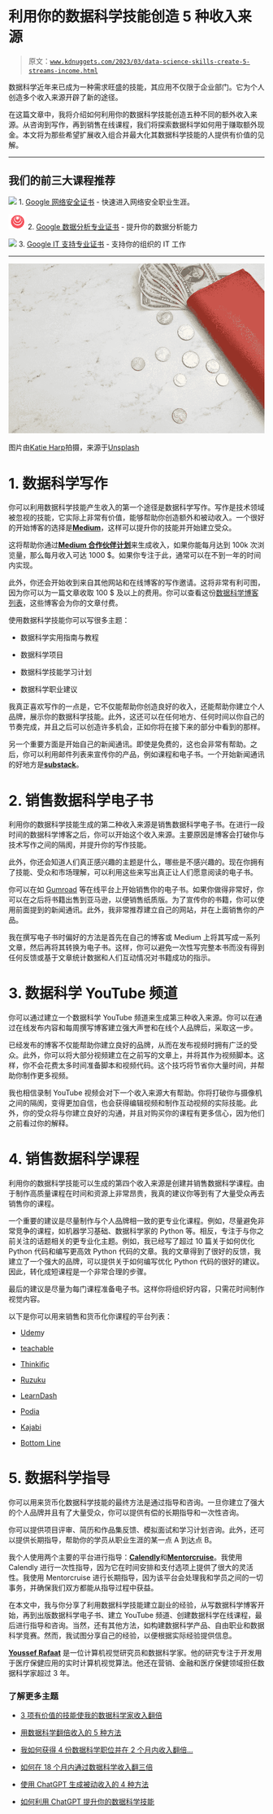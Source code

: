 # 利用你的数据科学技能创造 5 种收入来源

> 原文：[`www.kdnuggets.com/2023/03/data-science-skills-create-5-streams-income.html`](https://www.kdnuggets.com/2023/03/data-science-skills-create-5-streams-income.html)

数据科学近年来已成为一种需求旺盛的技能，其应用不仅限于企业部门。它为个人创造多个收入来源开辟了新的途径。

在这篇文章中，我将介绍如何利用你的数据科学技能创造五种不同的额外收入来源。从咨询到写作，再到销售在线课程，我们将探索数据科学如何用于赚取额外现金。本文将为那些希望扩展收入组合并最大化其数据科学技能的人提供有价值的见解。

* * *

## 我们的前三大课程推荐

![](img/0244c01ba9267c002ef39d4907e0b8fb.png) 1\. [Google 网络安全证书](https://www.kdnuggets.com/google-cybersecurity) - 快速进入网络安全职业生涯。

![](img/e225c49c3c91745821c8c0368bf04711.png) 2\. [Google 数据分析专业证书](https://www.kdnuggets.com/google-data-analytics) - 提升你的数据分析能力

![](img/0244c01ba9267c002ef39d4907e0b8fb.png) 3\. [Google IT 支持专业证书](https://www.kdnuggets.com/google-itsupport) - 支持你的组织的 IT 工作

* * *

![利用你的数据科学技能创造 5 种收入来源](img/9a2ac31d89903de31e6229adf5cb8bb0.png)

图片由[Katie Harp](https://unsplash.com/pt-br/@kharp?utm_source=medium&utm_medium=referral)拍摄，来源于[Unsplash](https://unsplash.com?utm_source=medium&utm_medium=referral)

# 1\. 数据科学写作

你可以利用数据科学技能产生收入的第一个途径是数据科学写作。写作是技术领域被忽视的技能，它实际上非常有价值，能够帮助你创造额外和被动收入。一个很好的开始博客的选择是[**Medium**](https://medium.com/)，这样可以提升你的技能并开始建立受众。

这将帮助你通过[**Medium 合作伙伴计划**](https://help.medium.com/hc/en-us/articles/115011694187-Getting-started-with-the-Partner-Program)来生成收入，如果你能每月达到 100k 次浏览量，那么每月收入可达 1000 $。如果你专注于此，通常可以在不到一年的时间内实现。

此外，你还会开始收到来自其他网站和在线博客的写作邀请。这将非常有利可图，因为你可以为一篇文章收取 100 $ 及以上的费用。你可以查看这份[数据科学博客列表](https://medium.com/geekculture/8-websites-will-pay-50-to-1000-for-your-data-science-blog-f094d0616555?sk=df49715e8b772c1f4c3e24755499097e)，这些博客会为你的文章付费。

使用数据科学技能你可以写很多主题：

+   数据科学实用指南与教程

+   数据科学项目

+   数据科学技能学习计划

+   数据科学职业建议

我真正喜欢写作的一点是，它不仅能帮助你创造良好的收入，还能帮助你建立个人品牌，展示你的数据科学技能。此外，这还可以在任何地方、任何时间以你自己的节奏完成，并且之后可以创造许多机会，正如你将在接下来的部分中看到的那样。

另一个重要方面是开始自己的新闻通讯。即使是免费的，这也会非常有帮助。之后，你可以利用邮件列表来宣传你的产品，例如课程和电子书。一个开始新闻通讯的好地方是[**substack**](https://substack.com/inbox)。

# 2\. 销售数据科学电子书

利用你的数据科学技能生成的第二种收入来源是销售数据科学电子书。在进行一段时间的数据科学博客之后，你可以开始这个收入来源。主要原因是博客会打破你与技术写作之间的隔阂，并提升你的写作技能。

此外，你还会知道人们真正感兴趣的主题是什么，哪些是不感兴趣的。现在你拥有了技能、受众和市场理解，可以利用这些来写出真正让人们愿意阅读的电子书。

你可以在如 [Gumroad](https://gumroad.com/) 等在线平台上开始销售你的电子书。如果你做得非常好，你可以在之后将书籍出售到亚马逊，以便销售纸质版。为了宣传你的书籍，你可以使用前面提到的新闻通讯。此外，我非常推荐建立自己的网站，并在上面销售你的产品。

我在撰写电子书时偏好的方法是首先在自己的博客或 Medium 上将其写成一系列文章，然后再将其转换为电子书。这样，你可以避免一次性写完整本书而没有得到任何反馈或基于文章统计数据和人们互动情况对书籍成功的指示。

# 3\. 数据科学 YouTube 频道

你可以通过建立一个数据科学 YouTube 频道来生成第三种收入来源。你可以在通过在线发布内容和每周撰写博客建立强大声誉和在线个人品牌后，采取这一步。

已经发布的博客不仅能帮助你建立良好的品牌，从而在发布视频时拥有广泛的受众。此外，你可以将大部分视频建立在之前写的文章上，并将其作为视频脚本。这样，你不会花费太多时间准备脚本和视频代码。这个技巧将节省你大量时间，并帮助你制作更多视频。

我也相信录制 YouTube 视频会对下一个收入来源大有帮助。你将打破你与摄像机之间的隔阂，变得更加自信，也会获得编辑视频和制作互动视频的实际技能。此外，你的受众将与你建立良好的沟通，并且对购买你的课程有更多信心，因为他们之前看过你的解释。

# 4\. 销售数据科学课程

利用你的数据科学技能可以生成的第四个收入来源是创建并销售数据科学课程。由于制作高质量课程在时间和资源上非常昂贵，我真的建议你等到有了大量受众再去销售你的课程。

一个重要的建议是尽量制作与个人品牌相一致的更专业化课程。例如，尽量避免非常竞争的课程，如机器学习基础、数据科学家的 Python 等。相反，专注于与你之前关注的话题相关的更专业化主题。例如，我已经写了超过 10 篇关于如何优化 Python 代码和编写更高效 Python 代码的文章。我的文章得到了很好的反馈，我建立了一个强大的品牌，可以提供关于如何编写优化 Python 代码的很好的建议。因此，转化成短课程是一个非常合理的步骤。

最后的建议是尽量为每门课程准备电子书。这样你将组织好内容，只需花时间制作视觉内容。

以下是你可以用来销售和货币化你课程的平台列表：

+   [Udem](https://www.udemy.com/)y

+   [teachable](https://teachable.com/)

+   [Thinkific](https://www.thinkific.com/)

+   [Ruzuku](https://www.ruzuku.com/)

+   [LearnDash](https://www.learndash.com/)

+   [Podia](https://www.podia.com/)

+   [Kajabi](https://kajabi.com/)

+   [Bottom Line](https://www.bottomline.org/)

# 5\. 数据科学指导

你可以用来货币化数据科学技能的最终方法是通过指导和咨询。一旦你建立了强大的个人品牌并且有了大量受众，你可以提供有偿的长期指导和一次性咨询。

你可以提供项目评审、简历和作品集反馈、模拟面试和学习计划咨询。此外，还可以提供长期指导，帮助你的学员从职业生涯的某一点 A 到达点 B。

我个人使用两个主要的平台进行指导：[**Calendly**](https://calendly.com/)和[**Mentorcruise**](https://mentorcruise.com/)。我使用 Calendly 进行一次性指导，因为它在时间安排和支付选项上提供了很大的灵活性。我使用 Mentorcruise 进行长期指导，因为该平台会处理我和学员之间的一切事务，并确保我们双方都能从指导过程中获益。

在本文中，我与你分享了利用数据科学技能建立副业的经验，从写数据科学博客开始，再到出版数据科学电子书、建立 YouTube 频道、创建数据科学在线课程，最后进行指导和咨询。当然，还有其他方法，如构建数据科学产品、自由职业和数据科学竞赛。然而，我试图分享自己的经验，以便根据实际经验提供信息。

**[Youssef Rafaat](https://www.linkedin.com/in/youssef-hosni-b2960b135)** 是一位计算机视觉研究员和数据科学家。他的研究专注于开发用于医疗保健应用的实时计算机视觉算法。他还在营销、金融和医疗保健领域担任数据科学家超过 3 年。

### 了解更多主题

+   [3 项有价值的技能使我的数据科学家收入翻倍](https://www.kdnuggets.com/2022/10/3-valuable-skills-doubled-income-data-scientist.html)

+   [用数据科学翻倍收入的 5 种方法](https://www.kdnuggets.com/2022/05/5-ways-double-income-data-science.html)

+   [我如何获得 4 份数据科学职位并在 2 个月内收入翻倍…](https://www.kdnuggets.com/2021/01/data-science-offers-doubled-income-2-months.html)

+   [如何在 18 个月内通过数据科学收入翻三倍](https://www.kdnuggets.com/2021/10/tripled-my-income-data-science-18-months.html)

+   [使用 ChatGPT 生成被动收入的 4 种方法](https://www.kdnuggets.com/2023/03/4-ways-generate-passive-income-chatgpt.html)

+   [如何利用 ChatGPT 提升你的数据科学技能](https://www.kdnuggets.com/2023/03/chatgpt-improve-data-science-skills.html)

